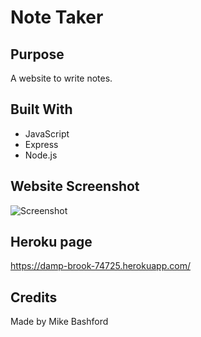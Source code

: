 # Note Taker
## Purpose
  A website to write notes.

## Built With
* JavaScript
* Express
* Node.js

## Website Screenshot
![Screenshot](/note-taker/public/assets/images/note-taker.png)
## Heroku page
https://damp-brook-74725.herokuapp.com/

## Credits
Made by Mike Bashford

